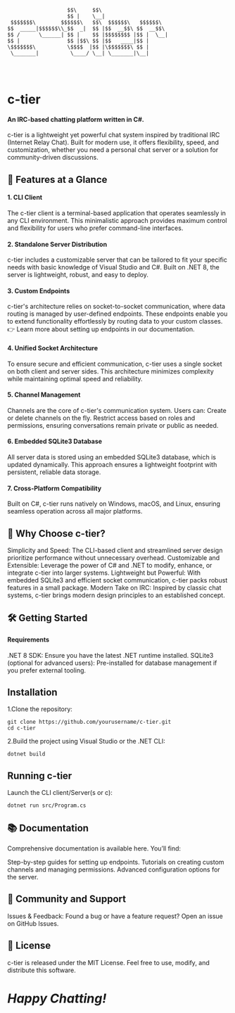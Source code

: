```
                   $$\     $$\                     
                   $$ |    \__|                    
 $$$$$$$\        $$$$$$\   $$\  $$$$$$\   $$$$$$\  
$$  _____|$$$$$$\\_$$  _|  $$ |$$  __$$\ $$  __$$\ 
$$ /      \______| $$ |    $$ |$$$$$$$$ |$$ |  \__|
$$ |               $$ |$$\ $$ |$$   ____|$$ |      
\$$$$$$$\          \$$$$  |$$ |\$$$$$$$\ $$ |      
 \_______|          \____/ \__| \_______|\__|      
                                               

                                                 
```
# c-tier                                                 
#### An IRC-based chatting platform written in C#.

c-tier is a lightweight yet powerful chat system inspired by traditional IRC (Internet Relay Chat). Built for modern use, it offers flexibility, speed, and customization, whether you need a personal chat server or a solution for community-driven discussions.

## 🚀 Features at a Glance
#### 1. CLI Client
The c-tier client is a terminal-based application that operates seamlessly in any CLI environment. This minimalistic approach provides maximum control and flexibility for users who prefer command-line interfaces.

#### 2. Standalone Server Distribution
c-tier includes a customizable server that can be tailored to fit your specific needs with basic knowledge of Visual Studio and C#. Built on .NET 8, the server is lightweight, robust, and easy to deploy.

#### 3. Custom Endpoints
c-tier's architecture relies on socket-to-socket communication, where data routing is managed by user-defined endpoints. These endpoints enable you to extend functionality effortlessly by routing data to your custom classes.
👉 Learn more about setting up endpoints in our documentation.

#### 4. Unified Socket Architecture
To ensure secure and efficient communication, c-tier uses a single socket on both client and server sides. This architecture minimizes complexity while maintaining optimal speed and reliability.

#### 5. Channel Management
Channels are the core of c-tier's communication system. Users can:
  Create or delete channels on the fly.
  Restrict access based on roles and permissions, ensuring conversations remain private or public as needed.
#### 6. Embedded SQLite3 Database
All server data is stored using an embedded SQLite3 database, which is updated dynamically. This approach ensures a lightweight footprint with persistent, reliable data storage.

#### 7. Cross-Platform Compatibility
Built on C#, c-tier runs natively on Windows, macOS, and Linux, ensuring seamless operation across all major platforms.

## 🎯 Why Choose c-tier?
Simplicity and Speed: The CLI-based client and streamlined server design prioritize performance without unnecessary overhead.
Customizable and Extensible: Leverage the power of C# and .NET to modify, enhance, or integrate c-tier into larger systems.
Lightweight but Powerful: With embedded SQLite3 and efficient socket communication, c-tier packs robust features in a small package.
Modern Take on IRC: Inspired by classic chat systems, c-tier brings modern design principles to an established concept.
## 🛠️ Getting Started
#### Requirements
  .NET 8 SDK: Ensure you have the latest .NET runtime installed.
  SQLite3 (optional for advanced users): Pre-installed for database management if you prefer external tooling.
## Installation

  1.Clone the repository:
  ```
  git clone https://github.com/yourusername/c-tier.git
  cd c-tier
  ```
  2.Build the project using Visual Studio or the .NET CLI:
  ```
  dotnet build
  ```
## Running c-tier
 Launch the CLI client/Server(s or c):
  ```
  dotnet run src/Program.cs
  ```
## 📚 Documentation
Comprehensive documentation is available here. You’ll find:

Step-by-step guides for setting up endpoints.
Tutorials on creating custom channels and managing permissions.
Advanced configuration options for the server.
## 👥 Community and Support
Issues & Feedback: Found a bug or have a feature request? Open an issue on GitHub Issues.
## 📜 License
c-tier is released under the MIT License. Feel free to use, modify, and distribute this software.

# ***Happy Chatting!***

